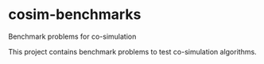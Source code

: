 # cosim-benchmarks
Benchmark problems for co-simulation

This project contains benchmark problems to test co-simulation algorithms.
